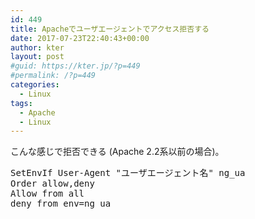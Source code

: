 ```yaml
---
id: 449
title: Apacheでユーザエージェントでアクセス拒否する
date: 2017-07-23T22:40:43+00:00
author: kter
layout: post
#guid: https://kter.jp/?p=449
#permalink: /?p=449
categories:
  - Linux
tags:
  - Apache
  - Linux
---
```

こんな感じで拒否できる (Apache 2.2系以前の場合)。

<pre class="lang:default decode:true">SetEnvIf User-Agent "ユーザエージェント名" ng_ua
Order allow,deny
Allow from all
deny from env=ng_ua</pre>

&nbsp;

&nbsp;